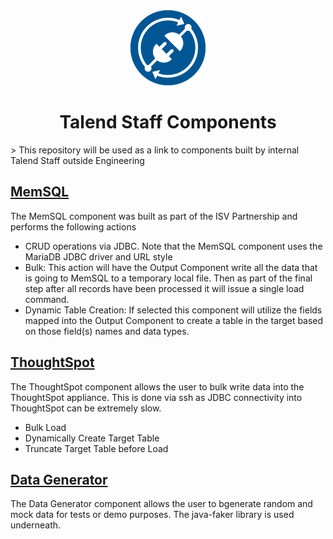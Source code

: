 <div align="center">
    <img src="https://raw.githubusercontent.com/Talend/component-runtime/master/talend-component-kit-intellij-plugin/src/main/resources/tacokit_logo.png"/>
</div>
<h1 align="center">
Talend Staff Components
</h1>
> This repository will be used as a link to components built by internal Talend Staff outside Engineering

## [MemSQL](https://github.com/Talend/memsql-component)
The MemSQL component was built as part of the ISV Partnership and performs the following actions
* CRUD operations via JDBC. Note that the MemSQL component uses the MariaDB JDBC driver and URL style
* Bulk: This action will have the Output Component write all the data that is going to MemSQL to a temporary local file.
Then as part of the final step after all records have been processed it will issue a single load command.
* Dynamic Table Creation: If selected this component will utilize the fields mapped into the Output Component to create
a table in the target based on those field(s) names and data types.

## [ThoughtSpot](https://github.com/Talend/thoughtspot-component)
The ThoughtSpot component allows the user to bulk write data into the ThoughtSpot appliance. This is done via
ssh as JDBC connectivity into ThoughtSpot can be extremely slow. 
* Bulk Load
* Dynamically Create Target Table
* Truncate Target Table before Load 

## [Data Generator](https://github.com/Talend/datagenerator-component)
The Data Generator component allows the user to bgenerate random and mock data for tests or demo purposes. The java-faker library is used underneath.

